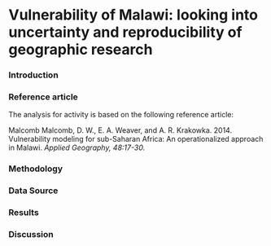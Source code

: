 # Vulnerability of Malawi: looking into uncertainty and reproducibility of geographic research
### Introduction
### Reference article 
The analysis for activity is based on the following reference article: 

Malcomb Malcomb, D. W., E. A. Weaver, and A. R. Krakowka. 2014. Vulnerability modeling for sub-Saharan Africa: 
An operationalized approach in Malawi. *Applied Geography, 48:17-30.*

### Methodology
### Data Source
### Results
### Discussion
